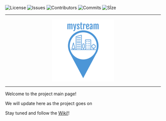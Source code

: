 ![License](https://img.shields.io/github/license/akarakoc/mystream) ![Issues](https://img.shields.io/github/issues/akarakoc/mystream) ![Contributors](https://img.shields.io/github/contributors/akarakoc/mystream) ![Commits](https://img.shields.io/github/commit-activity/y/akarakoc/mystream) ![Sİze](https://img.shields.io/github/languages/code-size/akarakoc/mystream)
***
<p align="center">
  <img src="https://github.com/akarakoc/SWE574/blob/master/items/LogoDark.png">
</p>

***

Welcome to the project main page!

We will update here as the project goes on

Stay tuned and follow the [Wiki!](https://github.com/akarakoc/SWE574/wiki)! 
 
